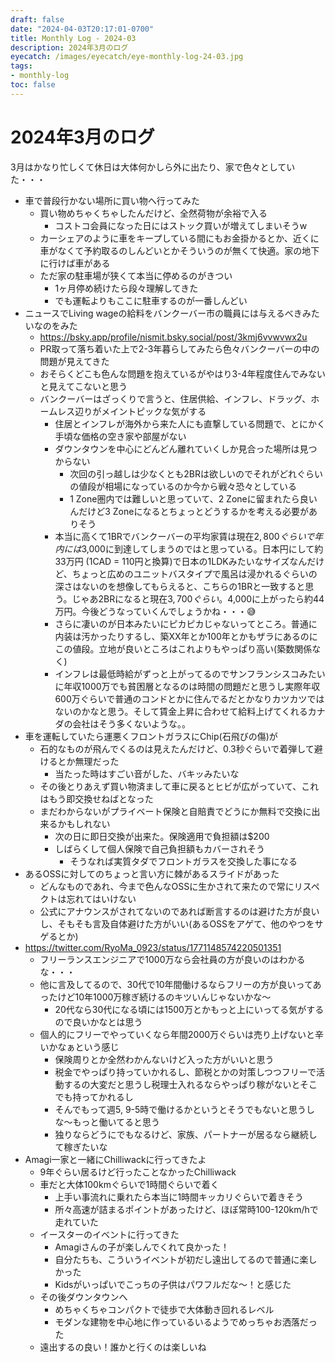 ```yaml
---
draft: false
date: "2024-04-03T20:17:01-0700" 
title: Monthly Log - 2024-03
description: 2024年3月のログ
eyecatch: /images/eyecatch/eye-monthly-log-24-03.jpg
tags:
- monthly-log
toc: false
---
```


# 2024年3月のログ

3月はかなり忙しくて休日は大体何かしら外に出たり、家で色々としていた・・・

- 車で普段行かない場所に買い物へ行ってみた
    - 買い物めちゃくちゃしたんだけど、全然荷物が余裕で入る
        - コストコ会員になった日にはストック買いが増えてしまいそうw
    - カーシェアのように車をキープしている間にもお金掛かるとか、近くに車がなくて予約取るのしんどいとかそういうのが無くて快適。家の地下に行けば車がある
    - ただ家の駐車場が狭くて本当に停めるのがきつい
        - 1ヶ月停め続けたら段々理解してきた
        - でも運転よりもここに駐車するのが一番しんどい
- ニュースでLiving wageの給料をバンクーバー市の職員には与えるべきみたいなのをみた
    - https://bsky.app/profile/nismit.bsky.social/post/3kmj6vvwvwx2u
    - PR取って落ち着いた上で2-3年暮らしてみたら色々バンクーバーの中の問題が見えてきた
    - おそらくどこも色んな問題を抱えているがやはり3-4年程度住んでみないと見えてこないと思う
    - バンクーバーはざっくりで言うと、住居供給、インフレ、ドラッグ、ホームレス辺りがメイントピックな気がする
        - 住居とインフレが海外から来た人にも直撃している問題で、とにかく手頃な価格の空き家や部屋がない
        - ダウンタウンを中心にどんどん離れていくしか見合った場所は見つからない
            - 次回の引っ越しは少なくとも2BRは欲しいのでそれがどれぐらいの値段が相場になっているのか今から戦々恐々としている
            - 1 Zone圏内では難しいと思っていて、2 Zoneに留まれたら良いんだけど3 Zoneになるとちょっとどうするかを考える必要がありそう
        - 本当に高くて1BRでバンクーバーの平均家賃は現在$2,800ぐらいで年内には$3,000に到達してしまうのではと思っている。日本円にして約33万円 (1CAD = 110円と換算)で日本の1LDKみたいなサイズなんだけど、ちょっと広めのユニットバスタイプで風呂は浸かれるぐらいの深さはないのを想像してもらえると、こちらの1BRと一致すると思う。じゃあ2BRになると現在$3,700ぐらい。$4,000に上がったら約44万円。今後どうなっていくんでしょうかね・・・😅
        - さらに凄いのが日本みたいにピカピカじゃないってところ。普通に内装は汚かったりするし、築XX年とか100年とかもザラにあるのにこの値段。立地が良いところはこれよりもやっぱり高い(築数関係なく)
        - インフレは最低時給がずっと上がってるのでサンフランシスコみたいに年収1000万でも貧困層となるのは時間の問題だと思うし実際年収600万ぐらいで普通のコンドとかに住んでるだとかなりカツカツではないのかなと思う。そして賃金上昇に合わせて給料上げてくれるカナダの会社はそう多くないような。。
- 車を運転していたら運悪くフロントガラスにChip(石飛びの傷)が
    - 石的なものが飛んでくるのは見えたんだけど、0.3秒ぐらいで着弾して避けるとか無理だった
        - 当たった時はすごい音がした、バキッみたいな
    - その後とりあえず買い物済まして車に戻るとヒビが広がっていて、これはもう即交換せねばとなった
    - まだわからないがプライベート保険と自賠責でどうにか無料で交換に出来るかもしれない
        - 次の日に即日交換が出来た。保険適用で負担額は$200
        - しばらくして個人保険で自己負担額もカバーされそう
            - そうなれば実質タダでフロントガラスを交換した事になる
- あるOSSに対してのちょっと言い方に棘があるスライドがあった
    - どんなものであれ、今まで色んなOSSに生かされて来たので常にリスペクトは忘れてはいけない
    - 公式にアナウンスがされてないのであれば断言するのは避けた方が良いし、そもそも言及自体避けた方がいい(あるOSSをアゲて、他のやつをサゲるとか)
- https://twitter.com/RyoMa_0923/status/1771148574220501351
    - フリーランスエンジニアで1000万なら会社員の方が良いのはわかるな・・・
    - 他に言及してるので、30代で10年間働けるならフリーの方が良いってあったけど10年1000万稼ぎ続けるのキツいんじゃないかな〜
        - 20代なら30代になる頃には1500万とかもっと上にいってる気がするので良いかなとは思う
    - 個人的にフリーでやっていくなら年間2000万ぐらいは売り上げないと辛いかなぁという感じ
        - 保険周りとか全然わかんないけど入った方がいいと思う
        - 税金でやっぱり持っていかれるし、節税とかの対策しつつフリーで活動するの大変だと思うし税理士入れるならやっぱり稼がないとそこでも持ってかれるし
        - そんでもって週5, 9-5時で働けるかというとそうでもないと思うしな〜もっと働いてると思う
        - 独りならどうにでもなるけど、家族、パートナーが居るなら継続して稼ぎたいな
- Amagi一家と一緒にChilliwackに行ってきたよ
    - 9年ぐらい居るけど行ったことなかったChilliwack
    - 車だと大体100kmぐらいで1時間ぐらいで着く
        - 上手い事流れに乗れたら本当に1時間キッカリぐらいで着きそう
        - 所々高速が詰まるポイントがあったけど、ほぼ常時100-120km/hで走れていた
    - イースターのイベントに行ってきた
        - Amagiさんの子が楽しんでくれて良かった！
        - 自分たちも、こういうイベントが初だし遠出してるので普通に楽しかった
        - Kidsがいっぱいでこっちの子供はパワフルだな〜！と感じた
    - その後ダウンタウンへ
        - めちゃくちゃコンパクトで徒歩で大体動き回れるレベル
        - モダンな建物を中心地に作っているいるようでめっちゃお洒落だった
    - 遠出するの良い！誰かと行くのは楽しいね
